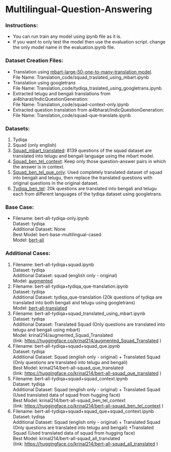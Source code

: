 # Multilingual-Question-Answering

### Instructions:
- You can run train any model using ipynb file as it is.
- If you want to only test the model then use the evaluation script. change the
only model name in the evaluation.ipynb file.<br>
### Dataset Creation Files:
- Translation using <a href="https://huggingface.co/facebook/mbart-large-50-one-to-many-mmt">mbart-large-50-one-to-many-translation model</a>.<br>
File Name: Translation_code/squad_traslated_using_mbart.ipynb
- Translation using googletrans<br>
File Name: Translation_code/tydiqa_traslated_using_googletrans.ipynb
- Extracted telugu and bengali translations from
ai4bharat/IndicQuestionGeneration:<br>
File Name: Translation_code/squad-context-only.ipynb
- Extracted question translation from ai4bharat/IndicQuestionGeneration:<br>
File Name: Translation_code/squad-que-translate.ipynb<br>
### Datasets:
1) Tydiqa
2) Squad (only english)
3) <a href="https://huggingface.co/datasets/Gautam9595/Squad_Translated">Squad_mbart_translated</a>: 8139 questions of the squad dataset are translated
into telugu and bengali language using the mbart model.
4) <a href = "https://huggingface.co/datasets/krinal214/squad_ben_tel_context">Squad_ben_tel_context</a>: Keep only those question-answer pairs in which the answer is in context.
5) <a href="https://huggingface.co/datasets/krinal214/squad_ben_tel_que_only">Squad_ben_tel_que_only</a>: Used completely translated dataset of squad into bengali and telugu, then replace the translated questions with original questions in the original dataset.
6) <a href="https://huggingface.co/datasets/krinal214/tydiqa_ben_tel">Tydiqa_ben_tel</a>: 20k questions are translated into bengali and telugu each from different languages of the tydiqa dataset using googletrans.<br>

### Base Case:
- Filename: bert-all-tydiqa-only.ipynb<br>
Dataset: tydiqa<br>
Additional Dataset: None<br>
Best Model: bert-base-multilingual-cased<br>
Model: <a href="https://huggingface.co/krinal214/bert-all">bert-all</a><br>
### Additional Cases:
1) Filename: bert-all-tydiqa+squad.ipynb<br>
Dataset: tydiqa<br>
Additional Dataset: squad (english only - original)<br>
Model: <a href="https://huggingface.co/krinal214/augmented">augmented</a><br>
2) Filename: bert-all-tydiqa+tydiqa_que-translation.ipynb<br>
Dataset: tydiqa<br>
Additional Dataset: tydiqa_que-translation (20k questions of tydiqa are
translated into both bengali and telugu using googletrans)<br>
Model: <a href="https://huggingface.co/krinal214/bert-all-translated">bert-all-translated</a><br>
3) Filename: bert-all-tydiqa+squad_translated_using_mbart.ipynb<br>
Dataset: tydiqa<br>
Additional Dataset: Translated Squad (Only questions are translated into
telugu and bengali using mbart)<br>
Model: krinal214/augmented_Squad_Translated<br>
(link: https://huggingface.co/krinal214/augmented_Squad_Translated )<br>
4) Filename: bert-all-tydiqa+squad+squad_que.ipynb<br>
Dataset: tydiqa<br>
Additional Dataset: Squad (english only - original) + Translated Squad (Only
questions are translated into telugu and bengali)<br>
Best Model: krinal214/bert-all-squad_que_translated<br>
(link: https://huggingface.co/krinal214/bert-all-squad_que_translated )<br>
5) Filename: bert-all-tydiqa+squad+squad_context.ipynb<br>
Dataset: tydiqa<br>
Additional Dataset: Squad (english only - original) + Translated Squad (Used
translated data of squad from hugging face)<br>
Best Model: krinal214/bert-all-squad_ben_tel_context<br>
(link: https://huggingface.co/krinal214/bert-all-squad_ben_tel_context )<br>
6) Filename: bert-all-tydiqa+squad+squad_que+squad_context.ipynb<br>
Dataset: tydiqa<br>
Additional Dataset: Squad (english only - original) + Translated Squad (Only
questions are translated into telugu and bengali) +Translated Squad (Used
translated data of squad from hugging face)<br>
Best Model: krinal214/bert-all-squad_all_translated<br>
(link: https://huggingface.co/krinal214/bert-all-squad_all_translated )
